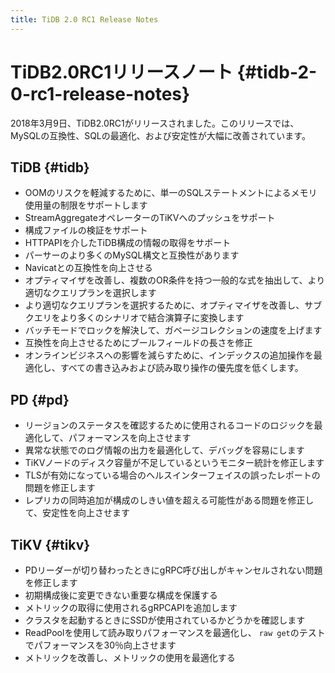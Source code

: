```yaml
---
title: TiDB 2.0 RC1 Release Notes
---
```


# TiDB2.0RC1リリースノート {#tidb-2-0-rc1-release-notes}

2018年3月9日、TiDB2.0RC1がリリースされました。このリリースでは、MySQLの互換性、SQLの最適化、および安定性が大幅に改善されています。

## TiDB {#tidb}

-   OOMのリスクを軽減するために、単一のSQLステートメントによるメモリ使用量の制限をサポートします
-   StreamAggregateオペレーターのTiKVへのプッシュをサポート
-   構成ファイルの検証をサポート
-   HTTPAPIを介したTiDB構成の情報の取得をサポート
-   パーサーのより多くのMySQL構文と互換性があります
-   Navicatとの互換性を向上させる
-   オプティマイザを改善し、複数のOR条件を持つ一般的な式を抽出して、より適切なクエリプランを選択します
-   より適切なクエリプランを選択するために、オプティマイザを改善し、サブクエリをより多くのシナリオで結合演算子に変換します
-   バッチモードでロックを解決して、ガベージコレクションの速度を上げます
-   互換性を向上させるためにブールフィールドの長さを修正
-   オンラインビジネスへの影響を減らすために、インデックスの追加操作を最適化し、すべての書き込みおよび読み取り操作の優先度を低くします。

## PD {#pd}

-   リージョンのステータスを確認するために使用されるコードのロジックを最適化して、パフォーマンスを向上させます
-   異常な状態でのログ情報の出力を最適化して、デバッグを容易にします
-   TiKVノードのディスク容量が不足しているというモニター統計を修正します
-   TLSが有効になっている場合のヘルスインターフェイスの誤ったレポートの問題を修正します
-   レプリカの同時追加が構成のしきい値を超える可能性がある問題を修正して、安定性を向上させます

## TiKV {#tikv}

-   PDリーダーが切り替わったときにgRPC呼び出しがキャンセルされない問題を修正します
-   初期構成後に変更できない重要な構成を保護する
-   メトリックの取得に使用されるgRPCAPIを追加します
-   クラスタを起動するときにSSDが使用されているかどうかを確認します
-   ReadPoolを使用して読み取りパフォーマンスを最適化し、 `raw get`のテストでパフォーマンスを30％向上させます
-   メトリックを改善し、メトリックの使用を最適化する
